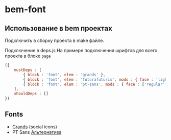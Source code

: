 bem-font
========

## Использование в bem проектах

Подключить в сборку проекта в make файле.

Подключение в deps.js
На примере подключения шрифтов для всего проекта в блоке `page`
```js
({
    mustDeps : [
        { block : 'font', elem : 'grands' },
        { block : 'font', elem : 'futurafuturis', mods : { face : 'light'} },
        { block : 'font', elem : 'pt-sans', mods : { face : ['regular', 'bold', 'italic']} }
    ],
    shouldDeps : []
})
```


## Fonts

- [Grands](http://grawl.github.io/Grands/) (social icons)
- PT Sans [Альтернатива](http://www.google.com/fonts)
